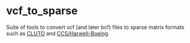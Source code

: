 # vcf_to_sparse

Suite of tools to convert vcf (and later bcf) files to sparse matrix
formats such as [CLUTO](http://glaros.dtc.umn.edu/gkhome/cluto/) and
[CCS/Harwell-Boeing](http://math.nist.gov/MatrixMarket/formats.html#hb).


